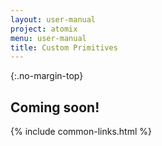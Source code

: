```yaml
---
layout: user-manual
project: atomix
menu: user-manual
title: Custom Primitives
---
```


{:.no-margin-top}

## Coming soon!

{% include common-links.html %}
